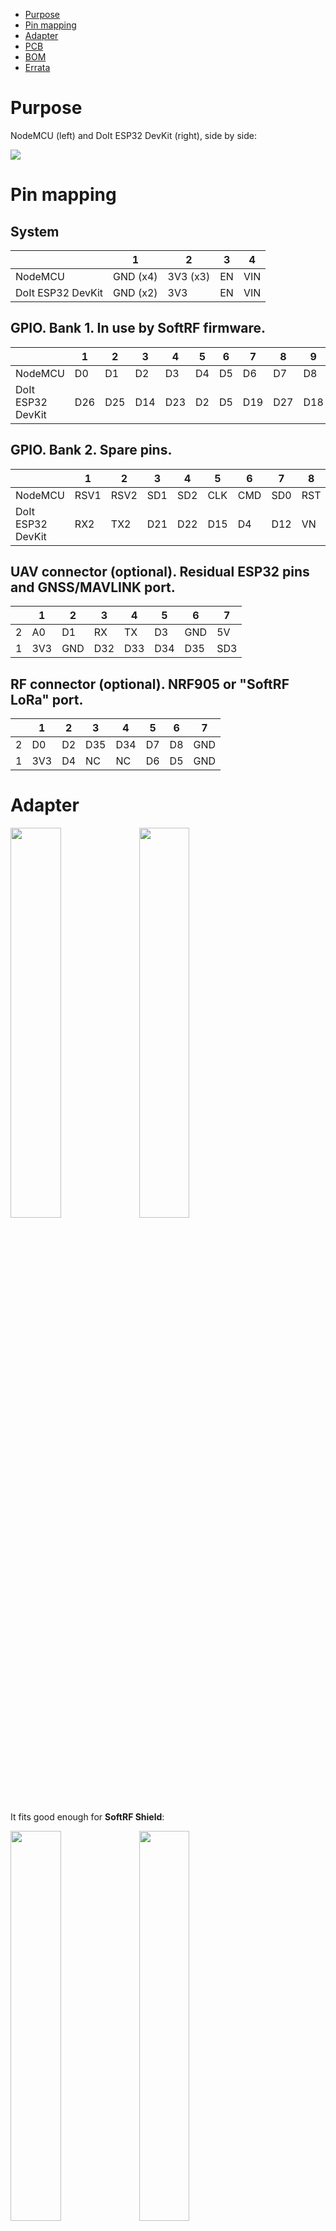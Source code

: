 * [Purpose](https://github.com/lyusupov/ESP32-NODEMCU-ADAPTER#purpose)
* [Pin mapping](https://github.com/lyusupov/ESP32-NODEMCU-ADAPTER#pin-mapping)
* [Adapter](https://github.com/lyusupov/ESP32-NODEMCU-ADAPTER#adapter)
* [PCB](https://github.com/lyusupov/ESP32-NODEMCU-ADAPTER#pcb-manufacturing)
* [BOM](https://github.com/lyusupov/ESP32-NODEMCU-ADAPTER#bill-of-materials)
* [Errata](https://github.com/lyusupov/ESP32-NODEMCU-ADAPTER#errata)

# Purpose

NodeMCU (left) and DoIt ESP32 DevKit (right), side by side: <br>

![](https://github.com/lyusupov/SoftRF/raw/master/documents/images/ESP32-NODEMCU-ADAPTER-1.jpg)

# Pin mapping

## System

|  | 1 | 2 | 3 | 4 |
| ----------------- | -------- | -------- | -- | --- |
| NodeMCU           | GND (x4) | 3V3 (x3) | EN | VIN |
| DoIt ESP32 DevKit | GND (x2) | 3V3      | EN | VIN |

## GPIO. Bank 1. In use by SoftRF firmware.

|  |1|2|3|4|5|6|7|8|9|10|11|12|13|
| ----------------- |--|--|--|--|--|--|--|--|--|---|---|--|---|
| NodeMCU           |D0|D1|D2|D3|D4|D5|D6|D7|D8|RX|TX|A0|SD3|
| DoIt ESP32 DevKit |D26|D25|D14|D23|D2|D5|D19|D27|D18|RX0|TX0|VP|D13|

## GPIO. Bank 2. Spare pins.

|  |1|2|3|4|5|6|7|8|
| ----------------- |--|--|--|--|--|--|--|--|
| NodeMCU           |RSV1|RSV2|SD1|SD2|CLK|CMD|SD0|RST|
| DoIt ESP32 DevKit |RX2|TX2|D21|D22|D15|D4|D12|VN|

## UAV connector (optional). Residual ESP32 pins and GNSS/MAVLINK port.

|  |1|2|3|4|5|6|7|
|--|--|--|--|--|--|--|--|
| 2 |A0|D1|RX|TX|D3|GND|5V|
| 1 |3V3|GND|D32|D33|D34|D35|SD3|

## RF connector (optional). NRF905 or "SoftRF LoRa" port.

|  |1|2|3|4|5|6|7|
|--|--|--|--|--|--|--|--|
| 2 |D0|D2|D35|D34|D7|D8|GND|
| 1 |3V3|D4|NC|NC|D6|D5|GND|

# Adapter

<p><img src="https://github.com/lyusupov/SoftRF/raw/master/documents/images/ESP32-NODEMCU-ADAPTER-5.jpg" width="40%" height="40%"> <img src="https://github.com/lyusupov/SoftRF/raw/master/documents/images/ESP32-NODEMCU-ADAPTER-6.jpg" width="40%" height="40%"></p>

It fits good enough for **SoftRF Shield**: <br> 

<p><img src="https://github.com/lyusupov/SoftRF/raw/master/documents/images/ESP32-NODEMCU-ADAPTER-8.jpg" width="40%" height="40%"> <img src="https://github.com/lyusupov/SoftRF/raw/master/documents/images/ESP32-NODEMCU-ADAPTER-7.jpg" width="40%" height="40%"></p>

and for **SoftRF Enclosure V4** as well:  <br>

![](https://github.com/lyusupov/SoftRF/raw/master/documents/images/ESP32-NODEMCU-ADAPTER-9.jpg)

# PCB manufacturing

You can order the PCB direct from manufacturer: &nbsp;&nbsp;&nbsp;&nbsp; <a href="https://PCBs.io/share/4xgbg"><img src="https://s3.amazonaws.com/pcbs.io/share.png" alt="Order from PCBs.io"></img></a><br>

Estimated price for minimum 4 pcs of the PCB with basic international shipping included in is around 7 USD.<br>

Expect to wait:
- 1 week for panelization
- 2 weeks for fabrication 
- 1-2 weeks for delivery to your location

![](https://github.com/lyusupov/SoftRF/raw/master/documents/images/ESP32-NODEMCU-ADAPTER-PCB.JPG)

# Bill of materials

Number|Part|Qty|Picture|Source
---|---|---|---|---
1|PCB|1|![](https://s3.amazonaws.com/pcbsio/svgs/e35706dacc5c602ce8189f8155dde1864330ef9521bdc46b84b4bb962c59313d/top.svg)|<a href="https://PCBs.io/share/4xgbg"><img src="https://s3.amazonaws.com/pcbs.io/share.png" alt="Order from PCBs.io"></img></a>
2|1x40 female header 2.54mm|1|![](https://github.com/lyusupov/SoftRF/blob/master/documents/images/bom/f1x40.jpg)|[AliExpress](https://www.aliexpress.com/item/10-2-54-40/32839452712.html)
3|1x40 male header 2.54mm|1|![](https://github.com/lyusupov/SoftRF/blob/master/documents/images/bom/m40.jpg)|[AliExpress](https://www.aliexpress.com/item/10pcs-40-Pin-1x40-Single-Row-Male-2-54-Breakable-Pin-Header-Connector-Strip-for-Arduino/32806313091.html)

# Errata

## Revision 1.1
### Issue #1
Unable to update ESP32's firmware via micro USB when an I2C device is connected to SoftRF LoRa I2C port.<br>

### Reason
In accordance with ESP32 datasheet, GPIO2 is one of boot-time sensitive "strapping" pins.<br>

### Workaround
Detach the I2C device from SoftRF LoRa I2C port prior to initial SoftRF firmware upload (or repair).<br>
Use Web or OTA upload method for regular maintenance firmware updates.
<br>
<br>  
### Issue #2
Standalone Edition/ESP32 is unable to boot up when running on 2 fully charged AA Ni-Mh 1.2V batteries with DC-DC up-converter.

### Reason
When ESP32 brings up it's Wi-Fi adapter, peak current consumption may reach 500 mA or even more.<br>
If power source has very limited maximum current value (say, due to significant internal resistance) - this may cause a drop of supply voltage.<br>
ESP32 has built-in brownout detector which will trigger a system reset in this case to insure proper operation of flash memory and CPU core. <br>
<br>
![](https://github.com/lyusupov/SoftRF/raw/master/documents/images/ESP32_WIFI_CALIB.jpg)

### Fix
Solder a 1000uF x 6.3V electrolitic capacitor on 3.3V power rails of the adapter like shown on this photo:

![](https://github.com/lyusupov/SoftRF/raw/master/documents/images/ESP32-NODEMCU-ADAPTER-16.jpg)

## Revision 1.0

### Issue
ESP32 does not boot when an I2C device is connected to SoftRF LoRa I2C port.<br>

### Reason
In accordance with ESP32 datasheet, GPIO12 is one of boot-time sensitive "strapping" pins.<br>

### Fix
Swap ESP32's GPIO12 with GPIO2.<br>
<br>
1. With use of a multimeter, check for continuity between ESP32's D12 and NodeMCU's D4.<br>
2. Use a sharp knife tip to scratch mask paint near D12 as shown on these pictures:<br>
<p><img src="https://github.com/lyusupov/SoftRF/raw/master/documents/images/ESP32-NODEMCU-ADAPTER-10.jpg" width="40%" height="40%"> <img src="https://github.com/lyusupov/SoftRF/raw/master/documents/images/ESP32-NODEMCU-ADAPTER-11.jpg" align="top" width="40%" height="40%"></p>
3. Cut the copper wire near D12:<br>
<p><img src="https://github.com/lyusupov/SoftRF/raw/master/documents/images/ESP32-NODEMCU-ADAPTER-12.jpg" width="40%" height="40%"> <img src="https://github.com/lyusupov/SoftRF/raw/master/documents/images/ESP32-NODEMCU-ADAPTER-13.jpg" align="top" width="40%" height="40%"></p>
4. Use the multimeter to check for continuity loss between ESP32's D12 and NodeMCU's D4.<br>
5. Solder a wire between ESP32's D2 and NodeMCU's D4.<br>

#### Variant A. Adapter.

![](https://github.com/lyusupov/SoftRF/raw/master/documents/images/ESP32-NODEMCU-ADAPTER-14.jpg)

#### Variant B. UAV board.

![](https://github.com/lyusupov/SoftRF/raw/master/documents/images/ESP32-NODEMCU-ADAPTER-15.jpg)

6. Use the multimeter to check for continuity between ESP32's D2 and NodeMCU's D4.<br>
